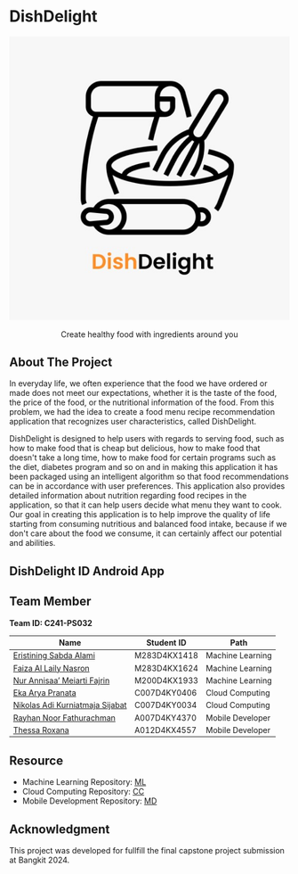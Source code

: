 # DishDelight
<p align="center">
    <img src="assets/logoDishDelight.jpeg" alt="DishDelight">
</p>
<p align="center">Create healthy food with ingredients around you</p>

## About The Project
In everyday life, we often experience that the food we have ordered or made does not meet our expectations,
whether it is the taste of the food, the price of the food, or the nutritional information of the food. From this problem,
we had the idea to create a food menu recipe recommendation application that recognizes user characteristics, called DishDelight.

DishDelight is designed to help users with regards to serving food, such as how to make food that is cheap but delicious,
how to make food that doesn't take a long time, how to make food for certain programs such as the diet,
diabetes program and so on and in making this application it has been packaged using an intelligent algorithm so that food recommendations can be in accordance with user preferences.
This application also provides detailed information about nutrition regarding food recipes in the application,
so that it can help users decide what menu they want to cook. Our goal in creating this application is to help improve the quality of life starting from consuming nutritious and balanced food intake,
because if we don't care about the food we consume, it can certainly affect our potential and abilities.


## DishDelight ID Android App

## Team Member
<b>Team ID: C241-PS032</b>

| Name                       | Student ID  | Path                |
| -------------------------- | ----------- | ------------------- |
| [Eristining Sabda Alami](https://www.linkedin.com/in/eristining-sabda-alami) | M283D4KX1418  | Machine Learning   |
| [Faiza Al Laily Nasron](https://www.linkedin.com/in/faizaallailynasron) | M283D4KX1624  | Machine Learning   |
| [Nur Annisaa’ Meiarti Fajrin ](https://www.linkedin.com/in/nur-annisaa-meiarti-fajrin-32b864225) | M200D4KX1933  | Machine Learning   |
| [Eka Arya Pranata  ](linkedin.com/in/eka-arya-pranata-5a4132300) | C007D4KY0406  | Cloud Computing    |
| [Nikolas Adi Kurniatmaja Sijabat ](https://www.linkedin.com/in/adinikolas/) | C007D4KY0034  | Cloud Computing    |
| [Rayhan Noor Fathurachman  ](https://www.linkedin.com/in/rayhan-noor-fathurachman-908b71276/) | A007D4KY4370  | Mobile Developer   |
| [Thessa Roxana ](https://www.linkedin.com/in/thessa-roxana-463a56231/) | A012D4KX4557  | Mobile Developer   |

## Resource
- Machine Learning Repository: [ML](https://github.com/RAYNF/DishDelight/tree/52e9face98cd5fd13d6b25bed0e1fb7b5dbf0e2f/ML)
- Cloud Computing Repository: [CC](https://github.com/RAYNF/DishDelight/tree/52e9face98cd5fd13d6b25bed0e1fb7b5dbf0e2f/CC)
- Mobile Development Repository: [MD](https://github.com/RAYNF/DishDelight/tree/52e9face98cd5fd13d6b25bed0e1fb7b5dbf0e2f/MD)

## Acknowledgment
This project was developed for fullfill the final capstone project submission at Bangkit 2024.

